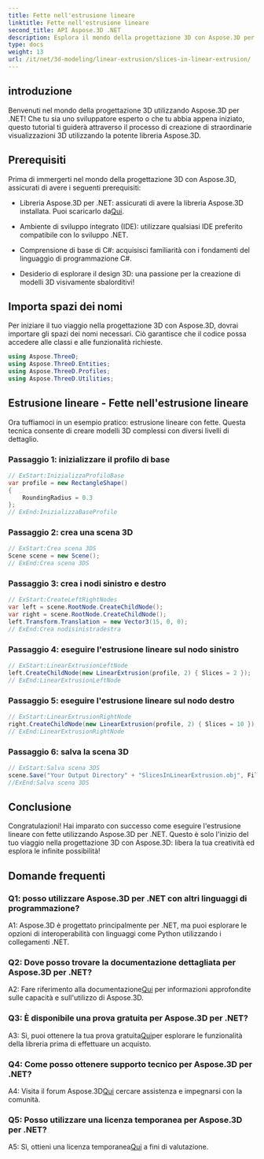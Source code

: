 ```yaml
---
title: Fette nell'estrusione lineare
linktitle: Fette nell'estrusione lineare
second_title: API Aspose.3D .NET
description: Esplora il mondo della progettazione 3D con Aspose.3D per .NET. Crea modelli straordinari utilizzando il nostro tutorial sull'estrusione lineare.
type: docs
weight: 13
url: /it/net/3d-modeling/linear-extrusion/slices-in-linear-extrusion/
---
```

## introduzione

Benvenuti nel mondo della progettazione 3D utilizzando Aspose.3D per .NET! Che tu sia uno sviluppatore esperto o che tu abbia appena iniziato, questo tutorial ti guiderà attraverso il processo di creazione di straordinarie visualizzazioni 3D utilizzando la potente libreria Aspose.3D.

## Prerequisiti

Prima di immergerti nel mondo della progettazione 3D con Aspose.3D, assicurati di avere i seguenti prerequisiti:

-  Libreria Aspose.3D per .NET: assicurati di avere la libreria Aspose.3D installata. Puoi scaricarlo da[Qui](https://releases.aspose.com/3d/net/).

- Ambiente di sviluppo integrato (IDE): utilizzare qualsiasi IDE preferito compatibile con lo sviluppo .NET.

- Comprensione di base di C#: acquisisci familiarità con i fondamenti del linguaggio di programmazione C#.

- Desiderio di esplorare il design 3D: una passione per la creazione di modelli 3D visivamente sbalorditivi!

## Importa spazi dei nomi

Per iniziare il tuo viaggio nella progettazione 3D con Aspose.3D, dovrai importare gli spazi dei nomi necessari. Ciò garantisce che il codice possa accedere alle classi e alle funzionalità richieste.

```csharp
using Aspose.ThreeD;
using Aspose.ThreeD.Entities;
using Aspose.ThreeD.Profiles;
using Aspose.ThreeD.Utilities;
```

## Estrusione lineare - Fette nell'estrusione lineare

Ora tuffiamoci in un esempio pratico: estrusione lineare con fette. Questa tecnica consente di creare modelli 3D complessi con diversi livelli di dettaglio.

### Passaggio 1: inizializzare il profilo di base

```csharp
// ExStart:InizializzaProfiloBase
var profile = new RectangleShape()
{
    RoundingRadius = 0.3
};
// ExEnd:InizializzaBaseProfile
```

### Passaggio 2: crea una scena 3D

```csharp
// ExStart:Crea scena 3DS
Scene scene = new Scene();
// ExEnd:Crea scena 3DS
```

### Passaggio 3: crea i nodi sinistro e destro

```csharp
// ExStart:CreateLeftRightNodes
var left = scene.RootNode.CreateChildNode();
var right = scene.RootNode.CreateChildNode();
left.Transform.Translation = new Vector3(15, 0, 0);
// ExEnd:Crea nodisinistradestra
```

### Passaggio 4: eseguire l'estrusione lineare sul nodo sinistro

```csharp
// ExStart:LinearExtrusionLeftNode
left.CreateChildNode(new LinearExtrusion(profile, 2) { Slices = 2 });
// ExEnd:LinearExtrusionLeftNode
```

### Passaggio 5: eseguire l'estrusione lineare sul nodo destro

```csharp
// ExStart:LinearExtrusionRightNode
right.CreateChildNode(new LinearExtrusion(profile, 2) { Slices = 10 });
// ExEnd:LinearExtrusionRightNode
```

### Passaggio 6: salva la scena 3D

```csharp
// ExStart:Salva scena 3DS
scene.Save("Your Output Directory" + "SlicesInLinearExtrusion.obj", FileFormat.WavefrontOBJ);
//ExEnd:Salva scena 3DS
```

## Conclusione

Congratulazioni! Hai imparato con successo come eseguire l'estrusione lineare con fette utilizzando Aspose.3D per .NET. Questo è solo l'inizio del tuo viaggio nella progettazione 3D con Aspose.3D: libera la tua creatività ed esplora le infinite possibilità!

## Domande frequenti

### Q1: posso utilizzare Aspose.3D per .NET con altri linguaggi di programmazione?

A1: Aspose.3D è progettato principalmente per .NET, ma puoi esplorare le opzioni di interoperabilità con linguaggi come Python utilizzando i collegamenti .NET.

### Q2: Dove posso trovare la documentazione dettagliata per Aspose.3D per .NET?

 A2: Fare riferimento alla documentazione[Qui](https://reference.aspose.com/3d/net/) per informazioni approfondite sulle capacità e sull'utilizzo di Aspose.3D.

### Q3: È disponibile una prova gratuita per Aspose.3D per .NET?

 A3: Sì, puoi ottenere la tua prova gratuita[Qui](https://releases.aspose.com/)per esplorare le funzionalità della libreria prima di effettuare un acquisto.

### Q4: Come posso ottenere supporto tecnico per Aspose.3D per .NET?

 A4: Visita il forum Aspose.3D[Qui](https://forum.aspose.com/c/3d/18) cercare assistenza e impegnarsi con la comunità.

### Q5: Posso utilizzare una licenza temporanea per Aspose.3D per .NET?

 A5: Sì, ottieni una licenza temporanea[Qui](https://purchase.aspose.com/temporary-license/) a fini di valutazione.